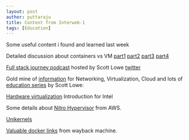 ```yaml
---
layout: post
author: puttaraju
title: Content from Interweb-1
tags: [Education]
---
```


Some useful content i found and learned last week

Detailed discussion about containers vs VM
[part1](https://mobycast.fm/episode/81-virtual-machines-vs-containers-revisited-part-1/)
[part2](https://mobycast.fm/episode/82-virtual-machines-vs-containers-revisited-part-2/)
[part3](https://mobycast.fm/episode/83-virtual-machines-vs-containers-revisited-part-3/)
[part4](https://mobycast.fm/episode/84-virtual-machines-vs-containers-revisited-part-4/)


[Full stack journey podcast](https://packetpushers.net/series/full-stack-journey/)
 hosted by Scott Lowe [twitter](https://twitter.com/scott_lowe)

Gold mine of [information](https://blog.scottlowe.org/categories/information/) for Networking, Virtualization, Cloud and lots of [education series](https://blog.scottlowe.org/categories/education/) by Scott Lowe:


[Hardware virtualization](https://binarydebt.wordpress.com/2018/10/14/intel-virtualisation-how-vt-x-kvm-and-qemu-work-together/) Introduction for Intel

Some details about [Nitro Hypervisor](https://www.theregister.com/2017/11/29/aws_reveals_nitro_architecture_bare_metal_ec2_guard_duty_security_tool/
) from AWS.


[Unikernels](https://queue.acm.org/detail.cfm?id=2566628)

[Valuable docker links](https://web.archive.org/web/20181007090005/https://www.nkode.io/2014/08/24/valuable-docker-links.html
) from wayback machine.

